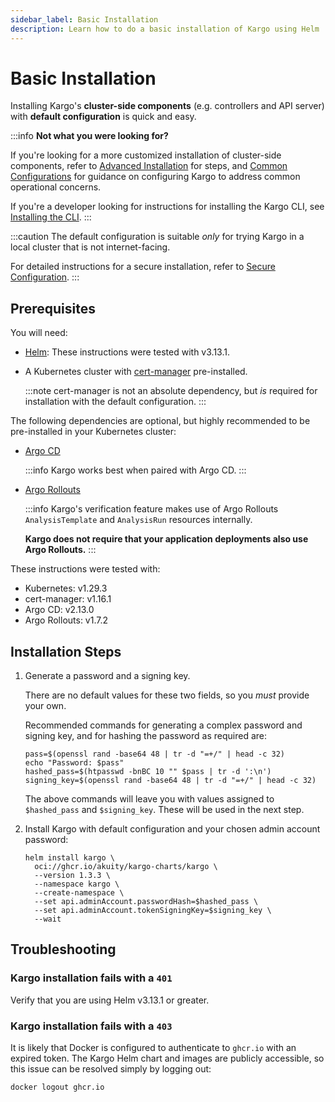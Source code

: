```yaml
---
sidebar_label: Basic Installation
description: Learn how to do a basic installation of Kargo using Helm
---
```


# Basic Installation

Installing Kargo's __cluster-side components__ (e.g. controllers and API server)
with __default configuration__ is quick and easy.

:::info
__Not what you were looking for?__

If you're looking for a more customized installation of cluster-side components,
refer to
[Advanced Installation](./20-advanced-installation/10-advanced-with-helm.md)
for steps, and
[Common Configurations](./20-advanced-installation/30-common-configurations.md)
for guidance on configuring Kargo to address common operational concerns.

If you're a developer looking for instructions for installing the Kargo CLI, see
[Installing the CLI](../50-user-guide/05-installing-the-cli/index.md).
:::

:::caution
The default configuration is suitable _only_ for trying Kargo in a local cluster
that is not internet-facing.

For detailed instructions for a secure installation, refer to
[Secure Configuration](./40-security/10-secure-configuration.md).
:::

## Prerequisites

You will need:

- [Helm](https://helm.sh/docs/): These instructions were tested with v3.13.1.

- A Kubernetes cluster with [cert-manager](https://cert-manager.io/)
  pre-installed.

  :::note
  cert-manager is not an absolute dependency, but _is_ required for installation
  with the default configuration.
  :::

The following dependencies are optional, but highly recommended to be
pre-installed in your Kubernetes cluster:

- [Argo CD](https://argo-cd.readthedocs.io)

  :::info
  Kargo works best when paired with Argo CD.
  :::

- [Argo Rollouts](https://argoproj.github.io/argo-rollouts/)

  :::info
  Kargo's verification feature makes use of Argo Rollouts `AnalysisTemplate` and
  `AnalysisRun` resources internally.

  **Kargo does not require that your application deployments also use Argo
  Rollouts.**
  :::

These instructions were tested with:

- Kubernetes: v1.29.3
- cert-manager: v1.16.1
- Argo CD: v2.13.0
- Argo Rollouts: v1.7.2

## Installation Steps

1. Generate a password and a signing key.

    There are no default values for these two fields, so you _must_ provide your
    own.

    Recommended commands for generating a complex password and signing key, and
    for hashing the password as required are:

    ```console
    pass=$(openssl rand -base64 48 | tr -d "=+/" | head -c 32)
    echo "Password: $pass"
    hashed_pass=$(htpasswd -bnBC 10 "" $pass | tr -d ':\n')
    signing_key=$(openssl rand -base64 48 | tr -d "=+/" | head -c 32)
    ```

    The above commands will leave you with values assigned to `$hashed_pass` and
    `$signing_key`. These will be used in the next step.

1. Install Kargo with default configuration and your chosen admin account
   password:

    ```shell
    helm install kargo \
      oci://ghcr.io/akuity/kargo-charts/kargo \
      --version 1.3.3 \
      --namespace kargo \
      --create-namespace \
      --set api.adminAccount.passwordHash=$hashed_pass \
      --set api.adminAccount.tokenSigningKey=$signing_key \
      --wait
    ```

## Troubleshooting

### Kargo installation fails with a `401`

Verify that you are using Helm v3.13.1 or greater.

### Kargo installation fails with a `403`

It is likely that Docker is configured to authenticate to `ghcr.io` with an
expired token. The Kargo Helm chart and images are publicly accessible, so this
issue can be resolved simply by logging out:

```shell
docker logout ghcr.io
```

